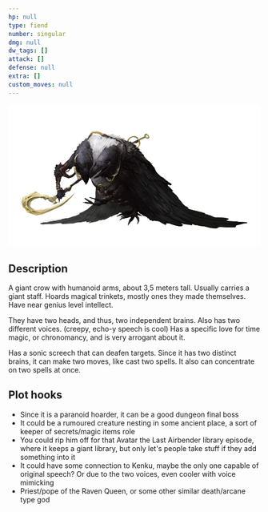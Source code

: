 ```yaml
---
hp: null
type: fiend
number: singular
dmg: null
dw_tags: []
attack: []
defense: null
extra: []
custom_moves: null
---
```


![Pasted image 20230801140105.png](../../Images/Pasted%20image%2020230801140105.png)

## Description

A giant crow with humanoid arms, about 3,5 meters tall. Usually carries a giant staff. Hoards magical trinkets, mostly ones they made themselves. Have near genius level intellect.

They have two heads, and thus, two independent brains. Also has two different voices. (creepy, echo-y speech is cool) Has a specific love for time magic, or chronomancy, and is very arrogant about it.

Has a sonic screech that can deafen targets. Since it has two distinct brains, it can make two moves, like cast two spells. It also can concentrate on two spells at once.

## Plot hooks

* Since it is a paranoid hoarder, it can be a good dungeon final boss
* It could be a rumoured creature nesting in some ancient place, a sort of keeper of secrets/magic items role
* You could rip him off for that Avatar the Last Airbender library episode, where it keeps a giant library, but only let's people take stuff if they add something into it
* It could have some connection to Kenku, maybe the only one capable of original speech? Or due to the two voices, even cooler with voice mimicking
* Priest/pope of the Raven Queen, or some other similar death/arcane type god

